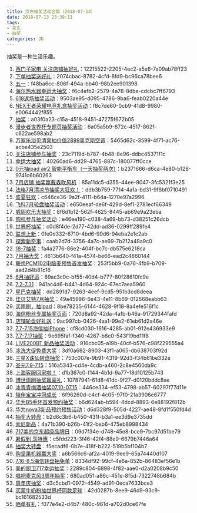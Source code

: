 ```yaml
---
title: 京东抽奖活动合集（2018-07-14）
date: 2018-07-13 23:39:11
tags:
- 京东
- 抽奖
categories: JD
---
```

抽奖是一种生活乐趣。
<!--more-->
1. [西门子家电   关注店铺抽好礼](https://sale.jd.com/act/WqFkmJcIODt1oEs.html)：12215522-2205-4ec2-a5e6-7a09ab78ff23
2. [下单抽奖送好礼](https://sale.jd.com/act/CNG3trYx27yEX.html)：2074cbac-8782-4cfd-8fd9-bc96ca78bee6
3. [五一](https://sale.jd.com/act/N4gL8sZJXe.html)：f48ba6cc-806f-494a-bb40-98b2ee901398
4. [海尔热水器幸运大抽奖](https://sale.jd.com/act/EqpzZe0y8sJa.html)：f6c4efb2-2579-4a78-8dbe-cdcbc7ff6793
5. [618返场抽奖活动](https://sale.jd.com/act/QrbLDeZVT3F.html)：9503ae95-d095-4786-9ba6-feab0220a44e
6. [NEX王者荣耀电竞礼盒抽奖活动](https://sale.jd.com/act/d4A1Xt8jHwsUqv.html)：f8c7de60-0cb9-41d8-9980-e0064442f855
7. [抽奖](https://sale.jd.com/act/dtToP3gx7OCBKD.html)：a03f0a23-c15a-4518-9451-47275f672b05
8. [漫步者世界杯专题页抽奖活动](https://sale.jd.com/act/1AqgScW0TV.html)：6a05a5b9-872c-4517-862f-c622ae598ab2
9. [万家乐浴见清爽抽价值2899奥克斯空调](https://sale.jd.com/act/MoBTnsbrWtHXAF.html)：5465d62c-3599-4f71-ac76-acbe435e2503
10. [关注店铺参与抽奖](https://sale.jd.com/act/5lG3Q08xqdUEZL2.html)：23c7119d-b787-4b48-8e96-ddbc45371f1c
11. [幸运大抽奖](https://sale.jd.com/act/0wnO3RyV7Ua14A.html)：40260ad6-dd29-4765-887c-180077ff0cce
12. [0元抽ipad air2 智能平衡车（一天抽奖两次）](https://sale.jd.com/act/O1QBMSd2KTEHzhmf.html)：b2371666-d6ca-4e80-b128-9741c6b60263
13. [7月店铺 抽奖赢戴森吹风机](https://sale.jd.com/act/04IQKT1aivoL5bR.html)：85a11dc5-d355-44ee-9047-3fc5321f3e25
14. [法格7月清凉节抽奖大狂欢！](https://sale.jd.com/act/7chvfJ3XKNFxMTL.html)：ddb3b759-7714-4a1a-bd31-9f8bf0710491
15. [盛夏狂欢](https://sale.jd.com/act/sNEMSTbRC2.html)：c646ce36-9a2f-4111-b64a-1270e97a2996
16. [飞科7月轮盘抽奖活动](https://sale.jd.com/act/qgGRd2iNp5MfZb.html)：e650eeaf-de6f-429d-8ef1-2781ecf66349
17. [威固欢乐大抽奖](https://sale.jd.com/act/tOdn7JmqRgcX.html)：8f6d1b12-562f-4625-8445-ab69e9a23eba
18. [购机参与抽奖活动](https://sale.jd.com/act/iFCghmnWEH01.html)：e46ee190-c038-4a69-bb73-d38251c26dcb
19. [世界杯抽奖](https://sale.jd.com/act/eBzYctPvIkJ2WUg.html)：c0d8f4de-2d77-42dd-ad36-0299ff289fe4
20. [联想上新](https://sale.jd.com/act/TGdYBJQ1s4Hrn.html)：0fe0d332-6710-4bd6-99d6-94eba2e1c2ab
21. [探索新奇事](https://sale.jd.com/act/TlB4GbJrs3jqu.html)：caab2d7d-3756-4a7c-ae69-7b212a48a9c0
22. [18-7抽奖](https://sale.jd.com/act/uzYr0eWdgPSs2vo.html)：fa4a2776-86e2-404f-bc7c-db575e6218ca
23. [7月抽大奖](https://sale.jd.com/act/Ofzk8FVbXa.html)：4613b640-f41a-4574-be66-ead2c4860144
24. [联想PCM102电脑麦预售首发抽奖](https://sale.jd.com/act/bErf84nSj5wxH.html)：253f5bb9-0a76-4fb9-b709-aad2d4b81c16
25. [6月抽好运](https://sale.jd.com/act/oMeBjgbZqW.html)：89ac3c0c-bf55-40d4-b777-80f28610fc9e
26. [7.2-7.31](https://sale.jd.com/act/Tmo68eDKfEu.html)：941ac4d6-b441-4d64-924c-67ec7aea5960
27. [星巴克抽奖](https://sale.jd.com/act/GMcopFJzes5L7.html)：dd2891d7-9263-4eef-9cd5-951b3cd8deea
28. [佳贝艾特7月抽奖](https://sale.jd.com/act/KxyLPzScgJo.html)：49a45996-6e43-4e11-8b69-012668eabb63
29. [买雨刷，抽Ipad](https://sale.jd.com/act/svlrndtxmo416.html)：8be78235-6144-4628-9f18-8a4efe516f1c
30. [海信粉丝专属抽奖页面](https://sale.jd.com/act/4toMzG5jeX2CZwuv.html)：720d8a92-42da-4afb-b46a-91729344fafd
31. [店铺轮盘好礼送](https://sale.jd.com/act/PF3wtQqluDfS5gEy.html)：9ac997cb-0426-4aa1-99e2-61eb61d2a46e
32. [7.7-7.15海信抽iPhone](https://sale.jd.com/act/PREzgwreDpq4Jxs8.html)：cf8cd030-1616-4285-ab01-912e436933e9
33. [7.7-7.17抽奖](https://sale.jd.com/act/vhJOrkWsI2FR.html)：9e695faf-f340-4267-b6c0-543f19bd11f8
34. [LIVE200BT 新品抽奖活动](https://sale.jd.com/act/K81fO0uRn5ViCm.html)：916cbc05-a19b-40cf-b576-c98f229555a4
35. [冰洗大促免费大奖](https://sale.jd.com/act/txV0nisr1k4.html)：3df0a682-8903-43f1-a065-db638703f92d
36. [三星X诛仙转盘抽奖](https://sale.jd.com/act/urFNJSOtnPs0Ml.html)：753c007e-9b91-4319-92d3-f34b61be332e
37. [圣元7.9-7.15](https://sale.jd.com/act/rMOXPplnQiJI720E.html)：516a5343-cd4e-4cdb-a460-2c8e4560da9c
38. [上海客服回家啦！](https://sale.jd.com/act/celShLxC46.html)：d1b367c0-f144-4b1d-9a77-18d10125b743
39. [博世雨刷抽奖赢豪礼](https://sale.jd.com/act/l7tR3ovha4f5d.html)：10787941-61d8-41dc-9f27-d0120bddc8ae
40. [冰青青梅酒抽奖07.10-07.15](https://sale.jd.com/act/GNsI2WwlnmPE.html)：446ce334-ef53-4798-ab57-60297f77d11e
41. [陪伴宝宝冲冠成长](https://sale.jd.com/act/MW12ORPqBec.html)：6f96260d-c4cf-4c05-97f0-21a3906e6777
42. [华为B5手环首发预约抽奖](https://sale.jd.com/act/P5jlVEykUmuLefCa.html)：b6d624ab-b594-4dcd-8893-6e88192f812b
43. [华为nova3新品预约预售活动](https://sale.jd.com/act/DhKrOjXnFcGL.html)：d6d328f9-505d-4227-ae48-8fd1f550fd4d
44. [抽奖大转盘](https://sale.jd.com/act/1MjAVBXrhR7e.html)：b2d6c3b6-b450-431f-b3a1-ee3d9e3735dd
45. [索尼新品](https://sale.jd.com/act/76laPe14hsiXWUgE.html)：4a71b390-b26b-41f2-beb6-475eb8998434
46. [717美的京东超级品牌日](https://sale.jd.com/act/iP0b2GcA1CpvQ.html)：09d7f34e-d748-45e8-bce9-7bc97d51be79
47. [暑假到 享特惠](https://sale.jd.com/act/cotCdZvVH6DXP.html)：c5fdd223-3f46-42f4-88e9-6679b7446a64
48. [抽奖大转盘](https://sale.jd.com/act/2aXU6vNis04M.html)：f5ecadf6-0b7e-418f-b222-519b5bf104b7
49. [购坚果机器赢大奖](https://sale.jd.com/act/sITlNHCfpk1amn.html)：a6b566c6-af2a-4019-9ee9-65a74440d107
50. [7.16-8.5海信转盘抽免单](https://sale.jd.com/act/PREzgwreDpq4Jxs8.html)：8334df92-99cf-4e6a-852b-86483ef56e1b
51. [美的厨卫717幸运抽奖](https://sale.jd.com/act/R3bO1Tm5iA7hJGak.html)：2289c804-6898-4f82-aae0-d2a0208b9c50
52. [唱吧麦克风3周年抽奖](https://sale.jd.com/act/TSNf605Prom83FZR.html)：680ad051-a86c-451e-8f5d-7322748b684b
53. [周年庆抽奖](https://sale.jd.com/act/nLB7SAyxgbTK5.html)：d3c5cbd1-0972-4549-ad91-0eca7633bce3
54. [买蒙牛奶粉抽世界杯同款足球](https://sale.jd.com/act/UGbprCcw0m.html)：42d0287b-8ee9-46d9-93c9-bc161682533d
55. [晒单有礼](https://sale.jd.com/act/Vt0xTCuMcNn8PR.html)：f077e4e2-d4b7-480c-961d-a702d0ce67fe
